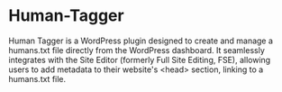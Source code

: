 # Human-Tagger
Human Tagger is a WordPress plugin designed to create and manage a humans.txt file directly from the WordPress dashboard. It seamlessly integrates with the Site Editor (formerly Full Site Editing, FSE), allowing users to add metadata to their website's &lt;head> section, linking to a humans.txt file.
